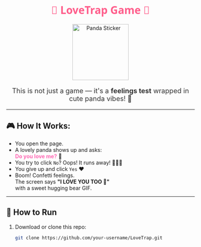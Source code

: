<h1 align="center" style="color:#ff5c8a; font-family:'Segoe UI', sans-serif;">💖 LoveTrap Game 💖</h1>

<p align="center">
  <img src="https://media.tenor.com/Nt2-X0gyD-gAAAAi/bubududu-panda.gif" width="150" alt="Panda Sticker">
</p>

<p align="center" style="font-size:18px; color:#333;">
  This is not just a game — it's a <strong>feelings test</strong> wrapped in cute panda vibes! 🐼
</p>

---

## 🎮 How It Works:

- You open the page.
- A lovely panda shows up and asks:  
  <strong style="color:#ff69b4;">Do you love me?</strong> 💬
- You try to click <code>No</code>? Oops! It runs away! 🏃‍♀️💨
- You give up and click <code>Yes</code> ❤️
- Boom! Confetti feelings.  
  The screen says <strong>"I LOVE YOU TOO 🥰"</strong>  
  with a sweet hugging bear GIF.

---

## 💾 How to Run

1. Download or clone this repo:
   ```bash
   git clone https://github.com/your-username/LoveTrap.git

